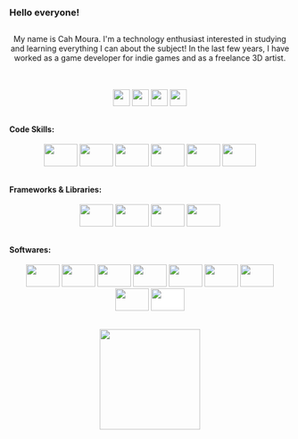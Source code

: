 ### Hello everyone!

##

<div align = "center">
<p>My name is Cah Moura. I'm a technology enthusiast interested in studying and learning everything I can about the subject!
In the last few years, I have worked as a game developer for indie games and as a freelance 3D artist.</p>
</div>
<br>
<br>

<div align="center">
<a href="https://www.cmouradev.com" target="_blank"> <img height="30" src="https://custom-icon-badges.demolab.com/badge/-My Website-1f2937?style=for-the-badge&logo=icons8-www-50&logoColor=white" target="_blank"></a>  
<a href="https://br.linkedin.com/in/caiquemoura" target="_blank"> <img height="30" src="https://img.shields.io/badge/LinkedIn-0A66C2.svg?style=for-the-badge&logo=LinkedIn&logoColor=white" target="_blank"></a>
<a href="https://www.artstation.com/caiquemoura" target="_blank"> <img height="30"src="https://img.shields.io/badge/ArtStation-13AFF0.svg?style=for-the-badge&logo=ArtStation&logoColor=white" target="_blank"></a>
<a href="https://www.artstation.com/caiquemoura" target="_blank"> <img height="30"src="https://img.shields.io/badge/GitHub Projects-3acfd5.svg?&style=for-the-badge&logo=github&logoColor=white" target="_blank"></a>

 
</div>

##

<div align="left" >
<h4>Code Skills:</h4>
</div>

<div align="center" >
<img height="40" width="60" src="https://cdn.jsdelivr.net/gh/devicons/devicon/icons/html5/html5-original.svg" />
<img height="40" width="60" src="https://cdn.jsdelivr.net/gh/devicons/devicon/icons/css3/css3-original.svg" />
<img height="40" width="60" src="https://cdn.jsdelivr.net/gh/devicons/devicon/icons/javascript/javascript-original.svg" />
<img height="40" width="60" src="https://cdn.jsdelivr.net/gh/devicons/devicon/icons/python/python-original.svg" />         
<img height="40" width="60" src="https://cdn.jsdelivr.net/gh/devicons/devicon/icons/java/java-original.svg" />
<img height="40" width="60" src="https://cdn.jsdelivr.net/gh/devicons/devicon/icons/csharp/csharp-original.svg" />
</div>

##

<div align="left" >
<h4>Frameworks & Libraries:</h4>
</div>

<div align="center" >
<img height="40" width="60" src="https://cdn.jsdelivr.net/gh/devicons/devicon/icons/react/react-original.svg" />         
<img height="40" width="60" src="https://cdn.jsdelivr.net/gh/devicons/devicon/icons/tailwindcss/tailwindcss-plain.svg" />
<img height="40" width="60" src="https://cdn.jsdelivr.net/gh/devicons/devicon/icons/sass/sass-original.svg" />       
<img height="40" width="60" src="https://cdn.jsdelivr.net/gh/devicons/devicon/icons/bootstrap/bootstrap-original.svg" />
</div>

##

<div align="left" >
<h4>Softwares:</h4>
</div>

<div style="display: inline_block" align="center" >
<img height="40" width="60" src="https://cdn.jsdelivr.net/gh/devicons/devicon/icons/aftereffects/aftereffects-original.svg" />
<img height="40" width="60" src="https://cdn.jsdelivr.net/gh/devicons/devicon/icons/premierepro/premierepro-original.svg" />
<img height="40" width="60" src="https://cdn.jsdelivr.net/gh/devicons/devicon/icons/photoshop/photoshop-line.svg" />
<img height="40" width="60" src="https://cdn.jsdelivr.net/gh/devicons/devicon/icons/illustrator/illustrator-line.svg"/>
<img height="40" width="60" src="https://cdn.jsdelivr.net/gh/devicons/devicon/icons/figma/figma-original.svg" />        
<img height="40" width="60" src="https://cdn.jsdelivr.net/gh/devicons/devicon/icons/blender/blender-original.svg" />
<img height="40" width="60" src="https://cdn.jsdelivr.net/gh/devicons/devicon/icons/maya/maya-original.svg" />
<img height="40" width="60" src="https://cdn.jsdelivr.net/gh/devicons/devicon/icons/unity/unity-original.svg" />
<img height="40" width="60" style="background-color: white;" src="https://cdn.jsdelivr.net/gh/devicons/devicon/icons/unrealengine/unrealengine-original.svg" />


</div>


</div>

##

<div align="center">
<!--<img height ="180cm" src="https://github-readme-stats.vercel.app/api/?username=CaiqueMouraGit&show_icons=true&theme=highcontrast&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">-->
 <img height ="180cm" src="https://github-readme-stats.vercel.app/api/top-langs/?username=cahdemoura&langs_count=8&layout=compact&theme=highcontrast&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">
</div>
